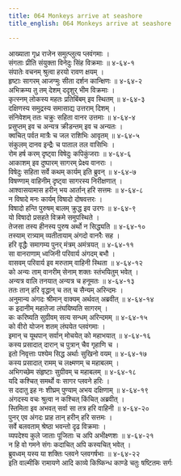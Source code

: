 ```yaml
---
title: 064 Monkeys arrive at seashore
title_english: 064 Monkeys arrive at seashore

---
```


<div class="audioEmbed"  caption="श्रीराम-हरिसीताराममूर्ति-घनपाठिभ्यां वचनम्" src="https://archive.org/download/Ramayana-recitation-Sriram-harisItArAmamUrti-Ghanapaati-v2/Kanda_4/Kanda_4_KSK-064-Monkeys_arrive_at_seashore.mp3"></div>

आख्याता गृध्र राजेन समुत्प्लुत्य प्लवंगमाः ।  
संगताः प्रीति संयुक्ता विनेदुः सिंह विक्रमाः ॥ ४-६४-१  
संपातेः वचनम् श्रुत्वा हरयो रावण क्षयम् ।  
हृष्टाः सागरम् आजग्मुः सीता दर्शन कान्क्षिणः ॥ ४-६४-२  
अभिक्रम्य तु तम् देशम् ददृशुर् भीम विक्रमाः ।  
कृत्स्नम् लोकस्य महतः प्रतिबिंबम् इव स्थितम् ॥ ४-६४-३  
दक्षिणस्य समुद्रस्य समासाद्य उत्तराम् दिशम् ।  
संनिवेशम् ततः चक्रुः सहिता वानर उत्तमाः ॥ ४-६४-४  
प्रसुप्तम् इव च अन्यत्र क्रीडन्तम् इव च अन्यतः ।  
क्वचित् पर्वत मात्रैः च जल राशिभिः आवृतम् ॥ ४-६४-५  
संकुलम् दानव इन्द्रैः च पाताल तल वासिभिः ।  
रोम हर्ष करम् दृष्ट्वा विषेदुः कपिकुंजराः ॥ ४-६४-६  
आकाशम् इव दुष्पारम् सागरम् प्रेक्ष्य वानराः ।  
विषेदुः सहिता सर्वे कथम् कार्यम् इति ब्रुवन् ॥ ४-६४-७  
विषण्णाम् वाहिनीम् दृष्ट्वा सागरस्य निरीक्षणात् ।  
आश्वासयामास हरीन् भय आर्तान् हरि सत्तमः ॥ ४-६४-८  
न विषादे मनः कार्यम् विषादो दोषवत्तरः ।  
विषादो हन्ति पुरुषम् बालम् क्रुद्ध इव उरगः ॥ ४-६४-९  
यो विषादो प्रसहते विक्रमे समुपस्थिते ।  
तेजसा तस्य हीनस्य पुरुष अर्थो न सिद्ध्यति ॥ ४-६४-१०  
तस्याम् रात्र्याम् व्यतीतायाम् अंगदो वानरैः सह ।  
हरि वृद्धैः समागम्य पुनर् मंत्रम् अमंत्रयत् ॥ ४-६४-११  
सा वानराणाम् ध्वजिनी परिवार्य अंगदम् बभौ ।  
वासवम् परिवार्य इव मरुताम् वाहिनी स्थिता ॥ ४-६४-१२  
को अन्यः ताम् वानरीम् सेनाम् शक्तः स्तंभयितुम् भवेत् ।  
अन्यत्र वालि तनयात् अन्यत्र च हनूमतः ॥ ४-६४-१३  
ततः तान् हरि वृद्धान् च तत् च सैन्यम् अरिन्दमः ।  
अनुमान्य अंगदः श्रीमान् वाक्यम् अर्थवत् अब्रवीत् ॥ ४-६४-१४  
क इदानीम् महातेजा लंघयिष्यति सागरम् ।  
कः करिष्यति सुग्रीवम् सत्य सन्धम् अरिन्दमम् ॥ ४-६४-१५  
को वीरो योजन शतम् लंघयेत प्लवंगमाः ।  
इमान् च यूथपान् सर्वान् मोचयेत् को महाभयात् ॥ ४-६४-१६  
कस्य प्रसादात् दारान् च पुत्रान् चैव गृहाणि च ।  
इतो निवृत्ताः पश्येम सिद्ध अर्थाः सुखिनो वयम् ॥ ४-६४-१७  
कस्य प्रसादात् रामम् च लक्ष्मणम् च महाबलम् ।  
अभिगच्छेम संहृष्टाः सुग्रीवम् च महाबलम् ॥ ४-६४-१८  
यदि कश्चित् समर्थो वः सागर प्लवने हरिः ।  
स ददातु इह नः शीघ्रम् पुण्याम् अभय दक्षिणाम् ॥ ४-६४-१९  
अंगदस्य वचः श्रुत्वा न कश्चित् किंचित् अब्रवीत् ।  
स्तिमिता इव अभवत् सर्वा सा तत्र हरि वाहिनी ॥ ४-६४-२०  
पुनर् एव अंगदः प्राह तान् हरीन् हरि सत्तमः ।  
सर्वे बलवताम् श्रेष्ठा भवन्तो दृढ विक्रमाः ।  
व्यपदेश्य कुले जाताः पूजिताः च अपि अभीक्ष्णशः ॥ ४-६४-२१  
न हि वो गमने संगः कदाचित् अपि कस्यचित् भवेत् ।  
ब्रुवध्वम् यस्य या शक्तिः प्लवने प्लवगर्षभाः ॥ ४-६४-२२  
इति वाल्मीकि रामायणे आदि काव्ये किष्किन्ध काण्डे चतुः षष्टितमः सर्गः